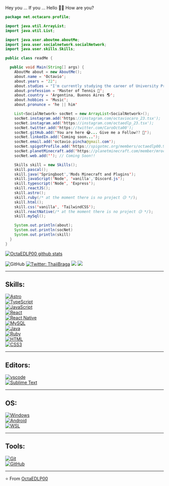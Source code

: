 Hey you ... If you ... Hello 👋🏼 How are you?

```java
package net.octacaro.profile;

import java.util.ArrayList;
import java.util.List;

import java.user.aboutme.aboutMe;
import java.user.socialnetwork.socialNetwork;
import java.user.skills.Skills;

public class readMe {

  public void Main(String[] args) {
    AboutMe about = new AboutMe();
    about.name = 'Octavio';
    about.years = '22';
    about.studies = "I'm currently studying the career of University Programmer Analyst";
    about.profession = 'Master of Tennis 🎾';
    about.country = 'Argentina, Buenos Aires 🌎';
    about.hobbies = 'Music';
    about.pronunce = 'he || him'

    List<SocialNetwork> socNet = new ArrayList<SocialNetwork>();
    socNet.instagram.add('https://instagram.com/octaviocaro_23.tsx');
    socNet.instagram.add('https://instagram.com/octaedlp_23.tsx');
    socNet.twitter.add('https://twitter.com/CaroOcta00');
    socNet.gitHub.add('You are here 😂... Give me a Follow?? 🥺');
    socNet.linkedIn.add('Coming soon...');
    socNet.email.add('octavio.pincha@gmail.com');
    socNet.spigotProfile.add('https://spigotmc.org/members/octaedlp00.959862/');
    socNet.planetMinecraft.add('https://planetminecraft.com/member/mroctamc');
    socNet.web.add(''); // Coming Soon!!

    Skills skill = new Skills();
    skill.pascal();
    skill.java('Springboot','Mods Minecraft and Plugins');
    skill.javaScript('Node', 'vanilla','Discord.js');
    skill.typescript('Node', 'Express');
    skill.reactJS();
    skill.astro();
    skill.ruby(/* at the moment there is no project 😥 */);
    skill.html();
    skill.css('vanilla', 'TailwindCSS');
    skill.reactNative(/* at the moment there is no project 😥 */);
    skill.mySql();

    System.out.println(about);
    System.out.println(socNet)
    System.out.println(skill)
  }
}
```

<p align="center">

  [![OctaEDLP00 github stats](https://github-readme-stats.vercel.app/api?username=OctaEDLP00&show_icons=true&theme=merko&hide=["contribs","issues"])](https://github.com/OctaEDLP00)

  ![GitHub](https://img.shields.io/github/followers/OctaEDLP00?label=Follow&style=social)
  [![Twitter: ThaiiBraga](https://img.shields.io/twitter/follow/CaroOcta00?style=social)](https://twitter.com/CaroOcta00)
  ![](https://visitor-badge.glitch.me/badge?page_id=OctaEDLP00.OctaEDLP00)
  [![](https://img.shields.io/badge/Gmail-octavio.pincha%40gmail.com-red)](https://mail.google.com/mail/u/0/?tab=km#inbox?compose=CllgCJfqcGXJstdSFXqkJRrWnHwsFlBNPrJdXpGfZDSldqntJwNsxHdCQshxZthqCLNSlCGRBLB)
</p>

---

## Skills: 

<p>
  <a href="https://astro.build/" target="_blank">
    <img src="https://img.shields.io/node/v/astro?logo=astro&logoColor=1d3c4f&labelColor=ffffff&label=Astro&style=plastic" alt="Astro">
  </a>
  <br>
  <a href="https://typescript-lang.org" target="_blank">
    <img src="https://img.shields.io/badge/typescript-blue.svg?style=plastic&logo=typescript&logoColor=blue&labelColor=ffffff" alt="TypeScript">
  </a>
  <br>
  <a href="https://developer.mozilla.org/es/docs/Web/JavaScript" target="_blank">
    <img src="https://img.shields.io/badge/JavaScript-f5f542.svg?style=plastic&logo=javascript&logoColor=f5f542&labelColor=ffffff" alt="JavaScript">
  </a>
  <br>
  <a href="https://react.dev/reference/react" target="_blank">
    <img src="https://img.shields.io/badge/reactjs-61DAFB.svg?style=plastic&logo=react&logoColor=61DAFB&labelColor=ffffff" alt="React">
  </a>
  <br>
  <a href="https://reactnative.dev/docs/getting-started" target="_blank">
    <img src="https://img.shields.io/badge/React Native-3aabe8.svg?style=plastic&logo=react&logoColor=3aabe8&labelColor=ffffff" alt="React Native">
  </a>
  <br>
  <a href="https://dev.mysql.com" target="_blank">
    <img src="https://img.shields.io/badge/mysql-3aabe8.svg?style=plastic&logo=mysql&logoColor=3aabe8&labelColor=ffffff" alt="MySQL">
  </a>
  <br>
  <a href="https://github.com/priyanshumay" target="_blank">
    <img src="https://img.shields.io/badge/java-lightblue.svg?style=plastic&logo=java&logoColor=orange&labelColor=ffffff" alt="Java">
  </a>
  <br>
  <a href="https://docs.oracle.com/en/java/" target="_blank">
    <img src="https://img.shields.io/badge/ruby-red.svg?style=plastic&logo=ruby&logoColor=red&labelColor=ffffff" alt="Ruby">
  </a>
  <br>
  <a href="https://developer.mozilla.org/es/docs/Web/HTML" target="_blank">
    <img src="https://img.shields.io/badge/html-orange.svg?style=plastic&logo=html5&logoColor=orange&labelColor=ffffff" alt="HTML">
  </a>
  <br>
  <a href="https://developer.mozilla.org/es/docs/Web/CSS" target="_blank">
    <img src="https://img.shields.io/badge/css-blue.svg?style=plastic&logo=css3&logoColor=blue&labelColor=ffffff" alt="CSS3">
  </a>
</p>

---
## Editors:
<p>
  <a href="https://code.visualstudio.com/download" target="_blank">
    <img src="https://img.shields.io/badge/vscode-blue.svg?style=plastic&logo=visual-studio-code&labelColor=ffffff&logoColor=blue" alt="vscode">
  </a>
  <br>
  <a href="https://sublimetext.com/download" target="_blank">
    <img src="https://img.shields.io/badge/sublime-orange.svg?style=plastic&logo=sublime-text&labelColor=black&logoColor=orange" alt="Sublime Text">
  </a>
</p>

---
## OS:

<p>
  <a href="https://learn.microsoft.com/en-us/windows/" target="_blank">
    <img src="https://img.shields.io/badge/windows-3795fa.svg?style=plastic&logo=windows&logoColor=3795fa&labelColor=ffffff" alt="Windows">
  </a>
  <br>
  <a href="https://developer.android.com/docs?hl=es-419" target="_blank">
    <img src="https://img.shields.io/badge/android-green.svg?style=plastic&logo=android&logoColor=3795fa&labelColor=ffffff" alt="Android">
  </a>
  <br>
  <a href="https://learn.microsoft.com/es-es/windows/wsl/install" target="_blank">
    <img src="https://img.shields.io/badge/wsl-blue.svg?style=plastic&logo=android&logoColor=3795fa&labelColor=ffffff" alt="WSL">
  </a>
</p>

---
## Tools:

<p>
  <a href="https://git-scm.com" target="_blank">
    <img src="https://img.shields.io/badge/git-F05032.svg?style=plastic&logo=git&logoColor=F05032&labelColor=ffffff" alt="Git">
  </a>
  <br>
  <a href="https://github.com" target="_blank">
    <img src="https://img.shields.io/badge/github-black.svg?style=plastic&logo=github&logoColor=black&labelColor=ffffff" alt="GitHub">
  </a>
</p>

---

⭐️ From [OctaEDLP00](https://github.com/OctaEDLP00)
